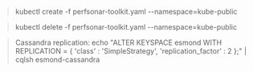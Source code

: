 >kubectl create -f perfsonar-toolkit.yaml --namespace=kube-public

>kubectl delete -f perfsonar-toolkit.yaml --namespace=kube-public

>Cassandra replication:
>echo "ALTER KEYSPACE esmond WITH REPLICATION = { 'class' : 'SimpleStrategy', 'replication_factor' : 2 };" | cqlsh esmond-cassandra
